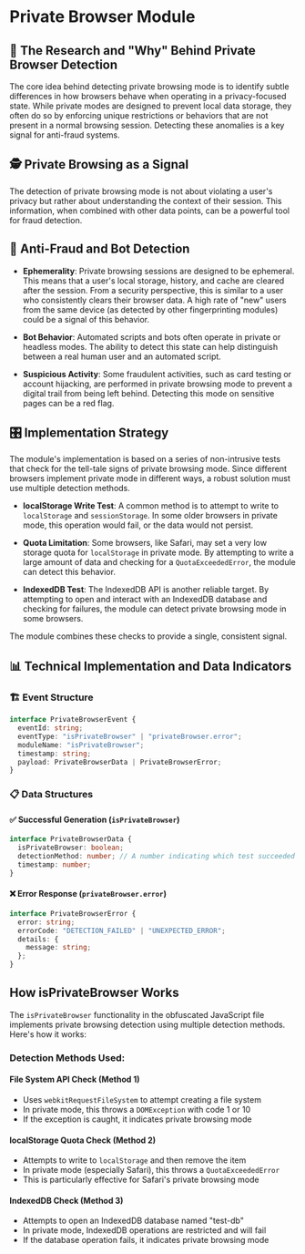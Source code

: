 # Private Browser Module

## 🔬 The Research and "Why" Behind Private Browser Detection

The core idea behind detecting private browsing mode is to identify subtle differences in how browsers behave when operating in a privacy-focused state. While private modes are designed to prevent local data storage, they often do so by enforcing unique restrictions or behaviors that are not present in a normal browsing session. Detecting these anomalies is a key signal for anti-fraud systems.

## 🕵️ Private Browsing as a Signal

The detection of private browsing mode is not about violating a user's privacy but rather about understanding the context of their session. This information, when combined with other data points, can be a powerful tool for fraud detection.

## 🚩 Anti-Fraud and Bot Detection

- **Ephemerality**: Private browsing sessions are designed to be ephemeral. This means that a user's local storage, history, and cache are cleared after the session. From a security perspective, this is similar to a user who consistently clears their browser data. A high rate of "new" users from the same device (as detected by other fingerprinting modules) could be a signal of this behavior.

- **Bot Behavior**: Automated scripts and bots often operate in private or headless modes. The ability to detect this state can help distinguish between a real human user and an automated script.

- **Suspicious Activity**: Some fraudulent activities, such as card testing or account hijacking, are performed in private browsing mode to prevent a digital trail from being left behind. Detecting this mode on sensitive pages can be a red flag.

## 🎛️ Implementation Strategy

The module's implementation is based on a series of non-intrusive tests that check for the tell-tale signs of private browsing mode. Since different browsers implement private mode in different ways, a robust solution must use multiple detection methods.

- **localStorage Write Test**: A common method is to attempt to write to `localStorage` and `sessionStorage`. In some older browsers in private mode, this operation would fail, or the data would not persist.

- **Quota Limitation**: Some browsers, like Safari, may set a very low storage quota for `localStorage` in private mode. By attempting to write a large amount of data and checking for a `QuotaExceededError`, the module can detect this behavior.

- **IndexedDB Test**: The IndexedDB API is another reliable target. By attempting to open and interact with an IndexedDB database and checking for failures, the module can detect private browsing mode in some browsers.

The module combines these checks to provide a single, consistent signal.

## 📊 Technical Implementation and Data Indicators

### 🏗️ Event Structure

```typescript
interface PrivateBrowserEvent {
  eventId: string;
  eventType: "isPrivateBrowser" | "privateBrowser.error";
  moduleName: "isPrivateBrowser";
  timestamp: string;
  payload: PrivateBrowserData | PrivateBrowserError;
}
```

### 📋 Data Structures

#### ✅ Successful Generation (`isPrivateBrowser`)

```typescript
interface PrivateBrowserData {
  isPrivateBrowser: boolean;
  detectionMethod: number; // A number indicating which test succeeded
  timestamp: number;
}
```

#### ❌ Error Response (`privateBrowser.error`)

```typescript
interface PrivateBrowserError {
  error: string;
  errorCode: "DETECTION_FAILED" | "UNEXPECTED_ERROR";
  details: {
    message: string;
  };
}
```

## How isPrivateBrowser Works

The `isPrivateBrowser` functionality in the obfuscated JavaScript file implements private browsing detection using multiple detection methods. Here's how it works:

### Detection Methods Used:

#### File System API Check (Method 1)

- Uses `webkitRequestFileSystem` to attempt creating a file system
- In private mode, this throws a `DOMException` with code 1 or 10
- If the exception is caught, it indicates private browsing mode

#### localStorage Quota Check (Method 2)

- Attempts to write to `localStorage` and then remove the item
- In private mode (especially Safari), this throws a `QuotaExceededError`
- This is particularly effective for Safari's private browsing mode

#### IndexedDB Check (Method 3)

- Attempts to open an IndexedDB database named "test-db"
- In private mode, IndexedDB operations are restricted and will fail
- If the database operation fails, it indicates private browsing mode
